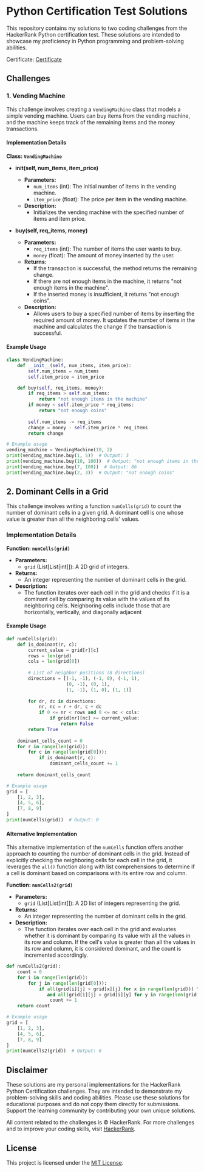 # Python Certification Test Solutions


This repository contains my solutions to two coding challenges from the HackerRank Python certification test. These solutions are intended to showcase my proficiency in Python programming and problem-solving abilities.

Certificate: [Certificate](https://www.hackerrank.com/certificates/9ae979da8e2c) 

## Challenges

### 1. Vending Machine

This challenge involves creating a `VendingMachine` class that models a simple vending machine. Users can buy items from the vending machine, and the machine keeps track of the remaining items and the money transactions.

#### Implementation Details

**Class: `VendingMachine`**

- **__init__(self, num_items, item_price)**
  - **Parameters:**
    - `num_items` (int): The initial number of items in the vending machine.
    - `item_price` (float): The price per item in the vending machine.
  - **Description:**
    - Initializes the vending machine with the specified number of items and item price.

- **buy(self, req_items, money)**
  - **Parameters:**
    - `req_items` (int): The number of items the user wants to buy.
    - `money` (float): The amount of money inserted by the user.
  - **Returns:**
    - If the transaction is successful, the method returns the remaining change.
    - If there are not enough items in the machine, it returns "not enough items in the machine".
    - If the inserted money is insufficient, it returns "not enough coins".
  - **Description:**
    - Allows users to buy a specified number of items by inserting the required amount of money. It updates the number of items in the machine and calculates the change if the transaction is successful.

#### Example Usage

```python
class VendingMachine:
    def __init__(self, num_items, item_price):
        self.num_items = num_items
        self.item_price = item_price

    def buy(self, req_items, money):
        if req_items > self.num_items:
            return "not enough items in the machine"
        if money < self.item_price * req_items:
            return "not enough coins"
        
        self.num_items -= req_items
        change = money - self.item_price * req_items
        return change

# Example usage
vending_machine = VendingMachine(10, 2)
print(vending_machine.buy(1, 5))  # Output: 3
print(vending_machine.buy(10, 100))  # Output: "not enough items in the machine"
print(vending_machine.buy(7, 100))  # Output: 86
print(vending_machine.buy(2, 3))  # Output: "not enough coins"
```

## 2. Dominant Cells in a Grid

This challenge involves writing a function `numCells(grid)` to count the number of dominant cells in a given grid. A dominant cell is one whose value is greater than all the neighboring cells' values.

### Implementation Details

**Function: `numCells(grid)`**

- **Parameters:**
  - `grid` (List[List[int]]): A 2D grid of integers.
- **Returns:**
  - An integer representing the number of dominant cells in the grid.
- **Description:**
  - The function iterates over each cell in the grid and checks if it is a dominant cell by comparing its value with the values of its neighboring cells. Neighboring cells include those that are horizontally, vertically, and diagonally adjacent

#### Example Usage

```python
def numCells(grid):
    def is_dominant(r, c):
        current_value = grid[r][c]
        rows = len(grid)
        cols = len(grid[0])
        
        # List of neighbor positions (8 directions)
        directions = [(-1, -1), (-1, 0), (-1, 1), 
                      (0, -1), (0, 1), 
                      (1, -1), (1, 0), (1, 1)]
        
        for dr, dc in directions:
            nr, nc = r + dr, c + dc
            if 0 <= nr < rows and 0 <= nc < cols:
                if grid[nr][nc] >= current_value:
                    return False
        return True
    
    dominant_cells_count = 0
    for r in range(len(grid)):
        for c in range(len(grid[0])):
            if is_dominant(r, c):
                dominant_cells_count += 1
    
    return dominant_cells_count

# Example usage
grid = [
    [1, 2, 3],
    [4, 5, 6],
    [7, 8, 9]
]
print(numCells(grid))  # Output: 0
```

#### Alternative Implementation
This alternative implementation of the `numCells` function offers another approach to counting the number of dominant cells in the grid. Instead of explicitly checking the neighboring cells for each cell in the grid, it leverages the `all()` function along with list comprehensions to determine if a cell is dominant based on comparisons with its entire row and column.

**Function: `numCells2(grid)`**

- **Parameters:**
  - `grid` (List[List[int]]): A 2D list of integers representing the grid.
- **Returns:**
  - An integer representing the number of dominant cells in the grid.
- **Description:**
  - The function iterates over each cell in the grid and evaluates whether it is dominant by comparing its value with all the values in its row and column. If the cell's value is greater than all the values in its row and column, it is considered dominant, and the count is incremented accordingly.


```python
def numCells2(grid):
    count = 0
    for i in range(len(grid)):
        for j in range(len(grid[0])):
            if all(grid[i][j] > grid[x][j] for x in range(len(grid))) \
               and all(grid[i][j] > grid[i][y] for y in range(len(grid[0]))):
                count += 1
    return count

# Example usage
grid = [
    [1, 2, 3],
    [4, 5, 6],
    [7, 8, 9]
]
print(numCells2(grid))  # Output: 0
```

## Disclaimer

These solutions are my personal implementations for the HackerRank Python Certification challenges. They are intended to demonstrate my problem-solving skills and coding abilities. Please use these solutions for educational purposes and do not copy them directly for submissions. Support the learning community by contributing your own unique solutions.

All content related to the challenges is © HackerRank. For more challenges and to improve your coding skills, visit [HackerRank](https://www.hackerrank.com/).


## License

This project is licensed under the [MIT License](LICENSE).
